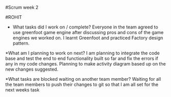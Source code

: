 #Scrum week 2

#ROHIT

* What tasks did I work on / complete?
Everyone in the team agreed to use greenfoot game engine after discussing pros and cons of the game engines we worked on. I learnt Greenfoot and practiced Factory design pattern.       

*What am I planning to work on next?
I am planning to integrate the code base and test the end to end functionality built so far and fix the errors if any in my code changes. Planning to make activity diagram based up on the new changes suggested.

*What tasks are blocked waiting on another team member?
Waiting for all the team members to push their changes to git so that I am all set for the next weeks task

